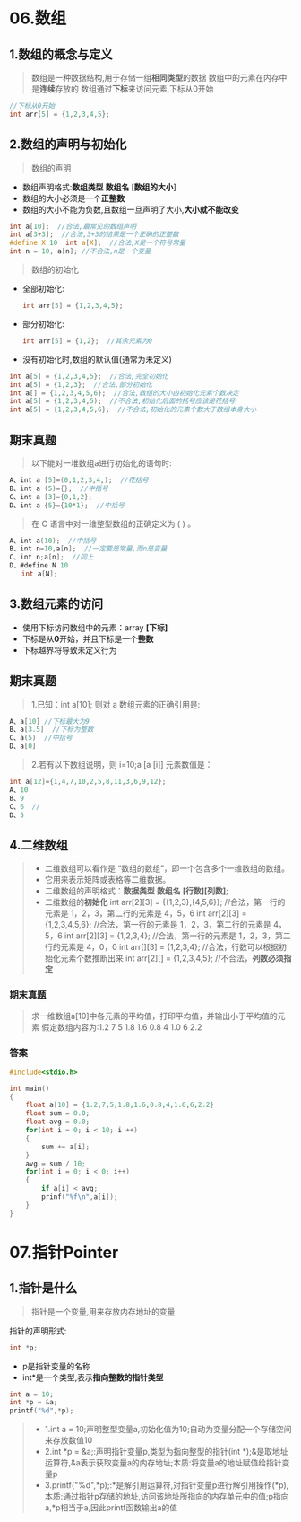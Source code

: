 # 06.数组
## 1.数组的概念与定义
>数组是一种数据结构,用于存储一组**相同类型**的数据
数组中的元素在内存中是**连续**存放的
数组通过**下标**来访问元素,下标从0开始
```c
//下标从0开始
int arr[5] = {1,2,3,4,5};
```

## 2.数组的声明与初始化
>数组的声明
- 数组声明格式:**数组类型** **数组名** [**数组的大小**]
- 数组的大小必须是一个**正整数**
- 数组的大小不能为负数,且数组一旦声明了大小,**大小就不能改变**

```c
int a[10];  //合法,最常见的数组声明
int a[3+3];  //合法,3+3的结果是一个正确的正整数
#define X 10  int a[X];  //合法,X是一个符号常量
int n = 10, a[n]; //不合法,n是一个变量
```

>数组的初始化
- 全部初始化:
  ```c
  int arr[5] = {1,2,3,4,5};
- 部分初始化:
  ```c
  int arr[5] = {1,2};  //其余元素为0
- 没有初始化时,数组的默认值(通常为未定义)
```c 
int a[5] = {1,2,3,4,5};  //合法,完全初始化
int a[5] = {1,2,3};  //合法,部分初始化
int a[] = {1,2,3,4,5,6};  //合法,数组的大小由初始化元素个数决定
int a[5] = {1,2,3,4,5);  //不合法,初始化后面的括号应该是花括号
int a[5] = {1,2,3,4,5,6};  //不合法,初始化的元素个数大于数组本身大小
```

## **期末真题** 
>以下能对一堆数组a进行初始化的语句时:
```c
A、int a [5]=(0,1,2,3,4,);  //花括号
B、int a (5)={};  //中括号
C、int a [3]={0,1,2};
D、int a {5}={10*1};  //中括号
```
>在 C 语言中对一维整型数组的正确定义为 ( ) 。
```c
A、int a(10);  //中括号
B、int n=10,a[n];  //一定要是常量,而n是变量
C、int n;a[n];  //同上
D、#define N 10
   int a[N];
```

## 3.数组元素的访问
- 使用下标访问数组中的元素：array **[下标]**
- 下标是从**0**开始，并且下标是一个**整数**
- 下标越界将导致未定义行为
## 期末真题
>1.已知：int a[10]; 则对 a 数组元素的正确引用是:
```c
A、a[10] //下标最大为9
B、a[3.5]  //下标为整数
C、a(5)  //中括号
D、a[0]  
```

>2.若有以下数组说明，则 i=10;a [a [i]] 元素数值是：
```c
int a[12]={1,4,7,10,2,5,8,11,3,6,9,12};
A、10
B、9
C、6  //
D、5
```

## 4.二维数组
>- 二维数组可以看作是 “数组的数组”，即一个包含多个一维数组的数组。
>- 它用来表示矩阵或表格等二维数据。
>- 二维数组的声明格式：**数据类型** **数组名** **[行数][列数]**;
>- 二维数组的**初始化**
int arr[2][3] = {{1,2,3},{4,5,6}};  //合法，第一行的元素是 1，2，3，第二行的元素是 4，5，6
int arr[2][3] = {1,2,3,4,5,6};  //合法，第一行的元素是 1，2，3，第二行的元素是 4，5，6
int arr[2][3] = {1,2,3,4};  //合法，第一行的元素是 1，2，3，第二行的元素是 4，0，0
int arr[][3] = {1,2,3,4};  //合法，行数可以根据初始化元素个数推断出来
int arr[2][] = {1,2,3,4,5};  //不合法，**列数必须指定**

### 期末真题
>求一维数组a[10]中各元素的平均值，打印平均值，并输出小于平均值的元素
假定数组内容为:1.2  7  5  1.8  1.6  0.8  4  1.0  6  2.2
### 答案
```c
#include<stdio.h>

int main()
{
    float a[10] = {1.2,7,5,1.8,1.6,0.8,4,1.0,6,2.2}
    float sum = 0.0;
    float avg = 0.0;
    for(int i = 0; i < 10; i ++)
    {
        sum += a[i];
    }
    avg = sum / 10;
    for(int i = 0; i < 0; i++)
    {
        if a[i] < avg;
        prinf("%f\n",a[i]);
    }
}
```

# 07.指针Pointer
## 1.指针是什么
>指针是一个变量,用来存放内存地址的变量

指针的声明形式:
```c
int *p;
```
- p是指针变量的名称
- int*是一个类型,表示**指向整数的指针类型**
```c
int a = 10;
int *p = &a;
printf("%d",*p);
```
>- 1.int a = 10;声明整型变量a,初始化值为10;自动为变量分配一个存储空间来存放数值10
>- 2.int *p = &a;:声明指针变量p,类型为指向整型的指针(int *);&是取地址运算符,&a表示获取变量a的内存地址;本质:将变量a的地址赋值给指针变量p
>- 3.printf("%d",*p);:*是解引用运算符,对指针变量p进行解引用操作(*p),本质:通过指针p存储的地址,访问该地址所指向的内存单元中的值;p指向a,*p相当于a,因此printf函数输出a的值
